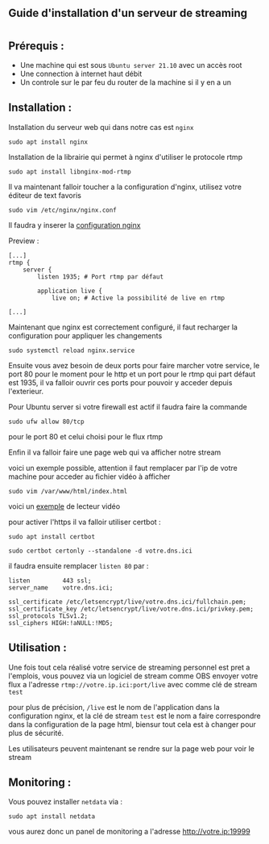## Guide d'installation d'un serveur de streaming
#
## Prérequis :
- Une machine qui est sous ``Ubuntu server 21.10`` avec un accès root
- Une connection à internet haut débit
- Un controle sur le par feu du router de la machine si il y en a un

## Installation :
Installation du serveur web qui dans notre cas est ``nginx``
```
sudo apt install nginx
```
Installation de la librairie qui permet à nginx d'utiliser le protocole rtmp
```
sudo apt install libnginx-mod-rtmp
```

Il va maintenant falloir toucher a la configuration d'nginx, utilisez votre éditeur de text favoris

```
sudo vim /etc/nginx/nginx.conf
```
Il faudra y inserer la [configuration nginx](./nginx.conf)

Preview :
```
[...]
rtmp {
    server {
        listen 1935; # Port rtmp par défaut

        application live {
            live on; # Active la possibilité de live en rtmp

[...]
```

Maintenant que nginx est correctement configuré, il faut recharger la configuration pour appliquer les changements

```
sudo systemctl reload nginx.service
```

Ensuite vous avez besoin de deux ports pour faire marcher votre service, le port 80 pour le moment pour le http et un port pour le rtmp qui part défaut est 1935, il va falloir ouvrir ces ports pour pouvoir y acceder depuis l'exterieur.

Pour Ubuntu server si votre firewall est actif il faudra faire la commande 

```
sudo ufw allow 80/tcp
```
pour le port 80 et celui choisi pour le flux rtmp

Enfin il va falloir faire une page web qui va afficher notre stream

voici un exemple possible, attention il faut remplacer par l'ip de votre machine pour acceder au fichier vidéo à afficher
```
sudo vim /var/www/html/index.html
```
voici un [exemple](./index.html) de lecteur vidéo

pour activer l'https il va falloir utiliser certbot :
```
sudo apt install certbot
```
```
sudo certbot certonly --standalone -d votre.dns.ici
```
il faudra ensuite remplacer ``listen 80`` par :
```
listen         443 ssl;
server_name    votre.dns.ici;

ssl_certificate /etc/letsencrypt/live/votre.dns.ici/fullchain.pem;
ssl_certificate_key /etc/letsencrypt/live/votre.dns.ici/privkey.pem;
ssl_protocols TLSv1.2;
ssl_ciphers HIGH:!aNULL:!MD5;
```

## Utilisation :

Une fois tout cela réalisé votre service de streaming personnel est pret a l'emplois, vous pouvez via un logiciel de stream comme OBS envoyer votre flux a l'adresse ``rtmp://votre.ip.ici:port/live`` avec comme clé de stream ``test``

pour plus de précision, ``/live`` est le nom de l'application dans la configuration nginx, et la clé de stream ``test`` est le nom a faire correspondre dans la configuration de la page html, biensur tout cela est à changer pour plus de sécurité.

Les utilisateurs peuvent maintenant se rendre sur la page web pour voir le stream

## Monitoring :

Vous pouvez installer ``netdata`` via :

```
sudo apt install netdata
```
vous aurez donc un panel de monitoring a l'adresse http://votre.ip:19999
